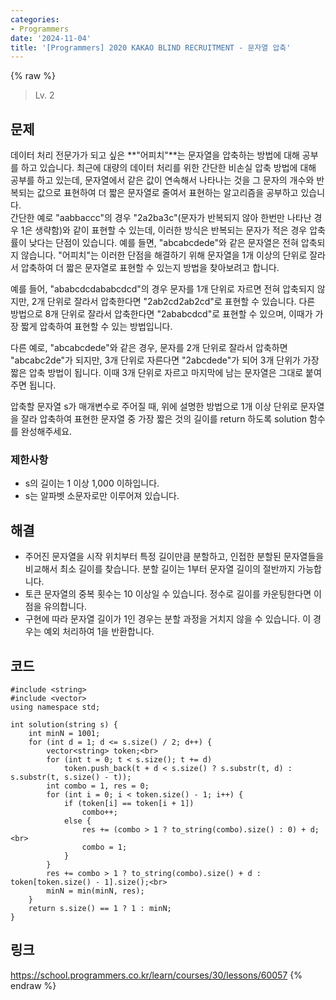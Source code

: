 ```yaml
---
categories:
- Programmers
date: '2024-11-04'
title: '[Programmers] 2020 KAKAO BLIND RECRUITMENT - 문자열 압축'
---
```


{% raw %}
> Lv. 2<br>

## 문제
데이터 처리 전문가가 되고 싶은  **"어피치"**는 문자열을 압축하는 방법에 대해 공부를 하고 있습니다. 최근에 대량의 데이터 처리를 위한 간단한 비손실 압축 방법에 대해 공부를 하고 있는데, 문자열에서 같은 값이 연속해서 나타나는 것을 그 문자의 개수와 반복되는 값으로 표현하여 더 짧은 문자열로 줄여서 표현하는 알고리즘을 공부하고 있습니다.  
간단한 예로 "aabbaccc"의 경우 "2a2ba3c"(문자가 반복되지 않아 한번만 나타난 경우 1은 생략함)와 같이 표현할 수 있는데, 이러한 방식은 반복되는 문자가 적은 경우 압축률이 낮다는 단점이 있습니다. 예를 들면, "abcabcdede"와 같은 문자열은 전혀 압축되지 않습니다. "어피치"는 이러한 단점을 해결하기 위해 문자열을 1개 이상의 단위로 잘라서 압축하여 더 짧은 문자열로 표현할 수 있는지 방법을 찾아보려고 합니다.

예를 들어, "ababcdcdababcdcd"의 경우 문자를 1개 단위로 자르면 전혀 압축되지 않지만, 2개 단위로 잘라서 압축한다면 "2ab2cd2ab2cd"로 표현할 수 있습니다. 다른 방법으로 8개 단위로 잘라서 압축한다면 "2ababcdcd"로 표현할 수 있으며, 이때가 가장 짧게 압축하여 표현할 수 있는 방법입니다.

다른 예로, "abcabcdede"와 같은 경우, 문자를 2개 단위로 잘라서 압축하면 "abcabc2de"가 되지만, 3개 단위로 자른다면 "2abcdede"가 되어 3개 단위가 가장 짧은 압축 방법이 됩니다. 이때 3개 단위로 자르고 마지막에 남는 문자열은 그대로 붙여주면 됩니다.

압축할 문자열 s가 매개변수로 주어질 때, 위에 설명한 방법으로 1개 이상 단위로 문자열을 잘라 압축하여 표현한 문자열 중 가장 짧은 것의 길이를 return 하도록 solution 함수를 완성해주세요.

### 제한사항
- s의 길이는 1 이상 1,000 이하입니다.
- s는 알파벳 소문자로만 이루어져 있습니다.

## 해결
- 주어진 문자열을 시작 위치부터 특정 길이만큼 분할하고, 인접한 분할된 문자열들을 비교해서 최소 길이를 찾습니다. 분할 길이는 1부터 문자열 길이의 절반까지 가능합니다.
- 토큰 문자열의 중복 횟수는 10 이상일 수 있습니다. 정수로 길이를 카운팅한다면 이 점을 유의합니다.
- 구현에 따라 문자열 길이가 1인 경우는 분할 과정을 거치지 않을 수 있습니다. 이 경우는 예외 처리하여 1을 반환합니다.

## 코드
```
#include <string>
#include <vector>
using namespace std;

int solution(string s) {
    int minN = 1001;
    for (int d = 1; d <= s.size() / 2; d++) {
        vector<string> token;<br>
        for (int t = 0; t < s.size(); t += d)
            token.push_back(t + d < s.size() ? s.substr(t, d) : s.substr(t, s.size() - t));
        int combo = 1, res = 0;
        for (int i = 0; i < token.size() - 1; i++) {
            if (token[i] == token[i + 1])
                combo++;
            else {
                res += (combo > 1 ? to_string(combo).size() : 0) + d;<br>
                combo = 1;
            }
        }
        res += combo > 1 ? to_string(combo).size() + d : token[token.size() - 1].size();<br>
        minN = min(minN, res);
    }
    return s.size() == 1 ? 1 : minN;
}
```

## 링크
https://school.programmers.co.kr/learn/courses/30/lessons/60057
{% endraw %}